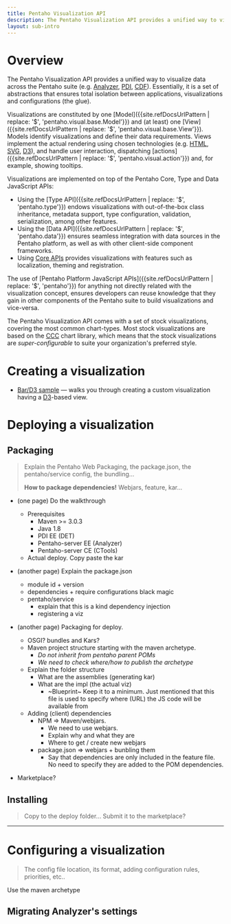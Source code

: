 ```yaml
---
title: Pentaho Visualization API
description: The Pentaho Visualization API provides a unified way to visualize data across the Pentaho suite (Analyzer, PDI, CDF).
layout: sub-intro
---
```


# Overview

The Pentaho Visualization API provides a unified way to visualize data across the Pentaho suite 
(e.g.
[Analyzer](http://www.pentaho.com/product/business-visualization-analytics), 
[PDI](http://www.pentaho.com/product/data-integration), 
[CDF](http://community.pentaho.com/ctools/cdf/)).
Essentially, it is a set of abstractions that ensures total isolation between 
applications, 
visualizations and 
configurations (the glue).

Visualizations are constituted by one [Model]({{site.refDocsUrlPattern | replace: '$', 'pentaho.visual.base.Model'}}) 
and (at least) one [View]({{site.refDocsUrlPattern | replace: '$', 'pentaho.visual.base.View'}}).
Models identify visualizations and 
define their data requirements. Views implement the actual rendering using chosen technologies 
(e.g. [HTML](https://www.w3.org/TR/html/), [SVG](https://www.w3.org/TR/SVG/), [D3](https://d3js.org/)),
and handle user interaction, 
dispatching [actions]({{site.refDocsUrlPattern | replace: '$', 'pentaho.visual.action'}}) and, 
for example, showing tooltips.

Visualizations are implemented on top of the Pentaho Core, Type and Data JavaScript APIs:
- Using the [Type API]({{site.refDocsUrlPattern | replace: '$', 'pentaho.type'}}) 
  endows visualizations with out-of-the-box class inheritance, metadata support, type configuration, 
  validation, serialization, among other features.
- Using the [Data API]({{site.refDocsUrlPattern | replace: '$', 'pentaho.data'}}) 
  ensures seamless integration with data sources in the Pentaho platform, 
  as well as with other client-side component frameworks.
- Using [Core APIs]()
  provides visualizations with features such as localization, theming and registration.
  
The use of [Pentaho Platform JavaScript APIs]({{site.refDocsUrlPattern | replace: '$', 'pentaho'}}) for anything not 
directly related with the visualization concept, 
ensures developers can reuse knowledge that they gain in other components of the Pentaho suite 
to build visualizations and vice-versa.

The Pentaho Visualization API comes with a set of stock visualizations, 
covering the most common chart-types.
Most stock visualizations are based on the [CCC](http://community.pentaho.com/ctools/ccc/) chart library,
which means that the stock visualizations are _super-configurable_ to suite your organization's preferred style.

# Creating a visualization

- [Bar/D3 sample](samples/bar-d3-sandbox) — walks you through creating a custom visualization 
  having a [D3](https://d3js.org/)-based view.

# Deploying a visualization

## Packaging
> Explain the Pentaho Web Packaging, the package.json, the pentaho/service config, the bundling...
> 
> **How to package dependencies!** Webjars, feature, kar...


- (one page) Do the walkthrough
  - Prerequisites
    - Maven >= 3.0.3
    - Java 1.8
    - PDI EE (DET)
    - Pentaho-server EE (Analyzer)
    - Pentaho-server CE (CTools)
  - Actual deploy. Copy paste the kar

- (another page) Explain the package.json
  - module id + version
  - dependencies + require configurations black magic
  - pentaho/service
    - explain that this is a kind dependency injection
    - registering a viz
    

- (another page) Packaging for deploy. 
  - OSGI? bundles and Kars?
  - Maven project structure starting with the maven archetype. 
    - _Do not inherit from pentaho parent POMs_
    - _We need to check where/how to publish the archetype_
  - Explain the folder structure
  	- What are the assemblies (generating kar) 
  	- What are the impl (the actual viz)
  	  - ~Blueprint~ Keep it to a minimum. Just mentioned that this file is used to specify where (URL) the JS code will be available from
  - Adding (client) dependencies
    - NPM => Maven/webjars. 
      - We need to use webjars. 
      - Explain why and what they are
      - Where to get / create new webjars
    - package.json => webjars + bunbling them
      - Say that dependencies are only included in the feature file. No need to specify they are added to the POM dependencies. 
  
  
- Marketplace?

## Installing
> Copy to the deploy folder... Submit it to the marketplace?

----

# Configuring a visualization
> The config file location, its format, adding configuration rules, priorities, etc..

Use the maven archetype





## Migrating Analyzer's settings
